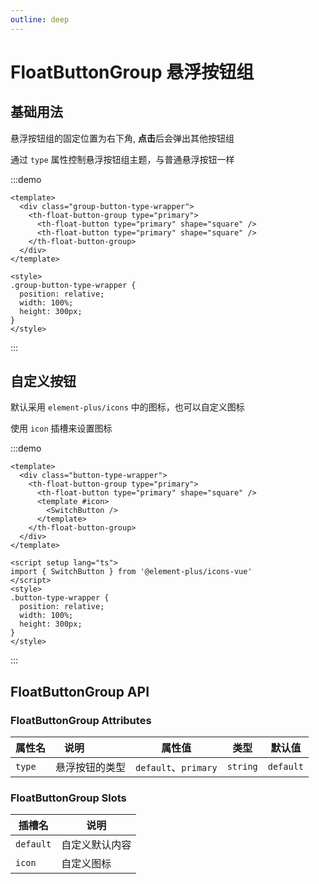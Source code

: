 ```yaml
---
outline: deep
---
```


<script setup>
import '../packages/style/index.scss'
</script>

# FloatButtonGroup 悬浮按钮组

## 基础用法

悬浮按钮组的固定位置为右下角, **点击**后会弹出其他按钮组

通过 `type` 属性控制悬浮按钮组主题，与普通悬浮按钮一样

:::demo

```vue
<template>
  <div class="group-button-type-wrapper">
    <th-float-button-group type="primary">
      <th-float-button type="primary" shape="square" />
      <th-float-button type="primary" shape="square" />
    </th-float-button-group>
  </div>
</template>

<style>
.group-button-type-wrapper {
  position: relative;
  width: 100%;
  height: 300px;
}
</style>
```

:::

## 自定义按钮

默认采用 `element-plus/icons` 中的图标，也可以自定义图标

使用 `icon` 插槽来设置图标

:::demo

```vue
<template>
  <div class="button-type-wrapper">
    <th-float-button-group type="primary">
      <th-float-button type="primary" shape="square" />
      <template #icon>
        <SwitchButton />
      </template>
    </th-float-button-group>
  </div>
</template>

<script setup lang="ts">
import { SwitchButton } from '@element-plus/icons-vue'
</script>
<style>
.button-type-wrapper {
  position: relative;
  width: 100%;
  height: 300px;
}
</style>
```

:::

## FloatButtonGroup API

### FloatButtonGroup Attributes

| 属性名 | <div style="width:60px">说明</div> | 属性值               |   类型   |  默认值   |
| ------ | :--------------------------------: | -------------------- | :------: | :-------: |
| `type` |           悬浮按钮的类型           | `default`、`primary` | `string` | `default` |

### FloatButtonGroup Slots

| 插槽名    | 说明           |
| --------- | -------------- |
| `default` | 自定义默认内容 |
| `icon`    | 自定义图标     |
